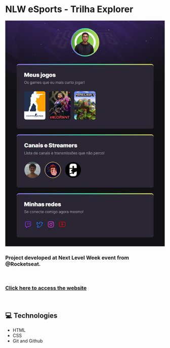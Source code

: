 # NLW eSports - Trilha Explorer

![preview](./.github/preview.png)

### Project developed at Next Level Week event from @Rocketseat.
</br>

### [Click here to access the website](https://httpedroluiz.github.io/NLW-eSports/)
</br>

## 💻 Technologies

- HTML
- CSS
- Git and Github